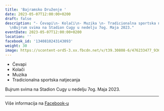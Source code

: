 ```yaml
---
title: 'Bajramsko Druženje '
date: 2023-05-07T12:00:00+0200
draft: false
description: "- Ćevapi\n- Kolači\n- Muzika \n- Tradicionalna sportska natjecanja\n\
  \nBujrum svima na Stadion Cugy u nedelju 7og. Maja 2023."
eventDate: 2023-05-07T12:00:00+0200
location: ''
facebook_id: '1340810243143093'
weight: 30
image: https://scontent-ord5-3.xx.fbcdn.net/v/t39.30808-6/476233477_936651505262116_4103480540059516894_n.jpg?_nc_cat=110&ccb=1-7&_nc_sid=9e60e4&_nc_ohc=jCtPVzuyr70Q7kNvwFpoRG8&_nc_oc=Adl3KrRHdgMB5wNMLYw8QgDXz9XI_UP2sd9D1jv30HAK4zAhAgTK9Ax4eUQCebVm2bY&_nc_zt=23&_nc_ht=scontent-ord5-3.xx&edm=ABTKTjYEAAAA&_nc_gid=b2t5Fq0qIL3fZAbtMn2AHA&oh=00_AfVkomnoIfnNTKfNJojHOjQvMVIkHB4la00D9B3X8H67og&oe=68B58D4B
---
```


- Ćevapi
- Kolači
- Muzika 
- Tradicionalna sportska natjecanja

Bujrum svima na Stadion Cugy u nedelju 7og. Maja 2023.

---

Više informacija na [Facebook-u](https://facebook.com/events/1340810243143093)